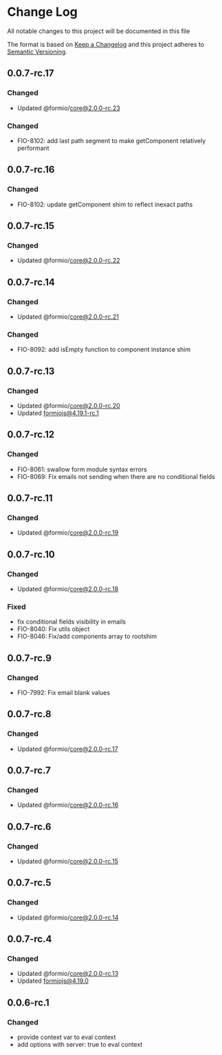 # Change Log

All notable changes to this project will be documented in this file

The format is based on [Keep a Changelog](http://keepachangelog.com/)
and this project adheres to [Semantic Versioning](http://semver.org/).

## 0.0.7-rc.17

### Changed

-   Updated @formio/core@2.0.0-rc.23

### Changed

-   FIO-8102: add last path segment to make getComponent relatively performant

## 0.0.7-rc.16

### Changed

-   FIO-8102: update getComponent shim to reflect inexact paths

## 0.0.7-rc.15

### Changed

-   Updated @formio/core@2.0.0-rc.22

## 0.0.7-rc.14

### Changed

-   Updated @formio/core@2.0.0-rc.21

### Changed

-   FIO-8092: add isEmpty function to component instance shim

## 0.0.7-rc.13

### Changed

-   Updated @formio/core@2.0.0-rc.20
-   Updated formiojs@4.19.1-rc.1

## 0.0.7-rc.12

### Changed

-   FIO-8061: swallow form module syntax errors
-   FIO-8069: Fix emails not sending when there are no conditional fields

## 0.0.7-rc.11

### Changed

-   Updated @formio/core@2.0.0-rc.19

## 0.0.7-rc.10

### Changed

-   Updated @formio/core@2.0.0-rc.18

### Fixed

-   fix conditional fields visibility in emails
-   FIO-8040: Fix utils object
-   FIO-8046: Fix/add components array to rootshim

## 0.0.7-rc.9

### Changed

-   FIO-7992: Fix email blank values

## 0.0.7-rc.8

### Changed

-   Updated @formio/core@2.0.0-rc.17

## 0.0.7-rc.7

### Changed

-   Updated @formio/core@2.0.0-rc.16

## 0.0.7-rc.6

### Changed

-   Updated @formio/core@2.0.0-rc.15

## 0.0.7-rc.5

### Changed

-   Updated @formio/core@2.0.0-rc.14

## 0.0.7-rc.4

### Changed

-   Updated @formio/core@2.0.0-rc.13
-   Updated formiojs@4.19.0

## 0.0.6-rc.1

### Changed

-   provide context var to eval context
-   add options with server: true to eval context

